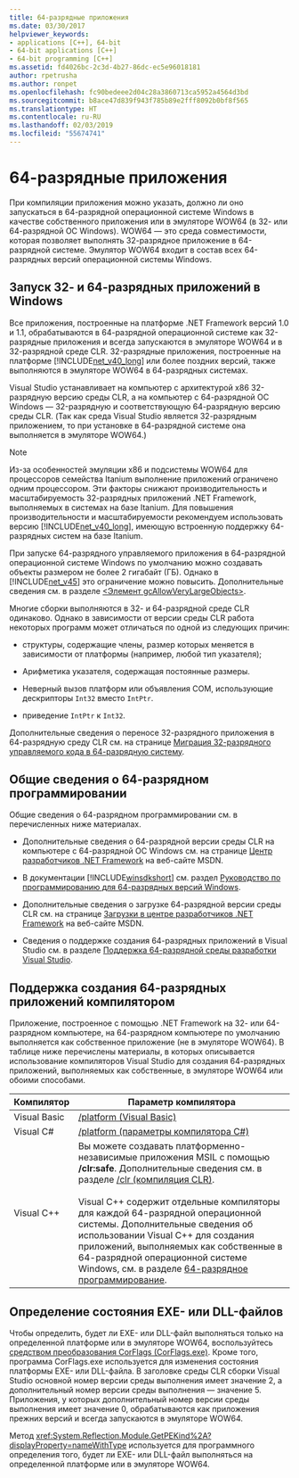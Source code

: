 ```yaml
---
title: 64-разрядные приложения
ms.date: 03/30/2017
helpviewer_keywords:
- applications [C++], 64-bit
- 64-bit applications [C++]
- 64-bit programming [C++]
ms.assetid: fd4026bc-2c3d-4b27-86dc-ec5e96018181
author: rpetrusha
ms.author: ronpet
ms.openlocfilehash: fc90bedeee2d04c28a3860713ca5952a4564d3bd
ms.sourcegitcommit: b8ace47d839f943f785b89e2fff8092b0bf8f565
ms.translationtype: HT
ms.contentlocale: ru-RU
ms.lasthandoff: 02/03/2019
ms.locfileid: "55674741"
---
```

# <a name="64-bit-applications"></a>64-разрядные приложения
При компиляции приложения можно указать, должно ли оно запускаться в 64-разрядной операционной системе Windows в качестве собственного приложения или в эмуляторе WOW64 (в 32- или 64-разрядной ОС Windows). WOW64 — это среда совместимости, которая позволяет выполнять 32-разрядное приложение в 64-разрядной системе. Эмулятор WOW64 входит в состав всех 64-разрядных версий операционной системы Windows.  
  
## <a name="running-32-bit-vs-64-bit-applications-on-windows"></a>Запуск 32- и 64-разрядных приложений в Windows  
 Все приложения, построенные на платформе .NET Framework версий 1.0 и 1.1, обрабатываются в 64-разрядной операционной системе как 32-разрядные приложения и всегда запускаются в эмуляторе WOW64 и в 32-разрядной среде CLR. 32-разрядные приложения, построенные на платформе [!INCLUDE[net_v40_long](../../includes/net-v40-long-md.md)] или более поздних версий, также выполняются в эмуляторе WOW64 в 64-разрядных системах.  
  
 Visual Studio устанавливает на компьютер с архитектурой x86 32-разрядную версию среды CLR, а на компьютер с 64-разрядной ОС Windows — 32-разрядную и соответствующую 64-разрядную версию среды CLR. (Так как среда Visual Studio является 32-разрядным приложением, то при установке в 64-разрядной системе она выполняется в эмуляторе WOW64.)  
  
> [!NOTE]
>  Из-за особенностей эмуляции x86 и подсистемы WOW64 для процессоров семейства Itanium выполнение приложений ограничено одним процессором. Эти факторы снижают производительность и масштабируемость 32-разрядных приложений .NET Framework, выполняемых в системах на базе Itanium. Для повышения производительности и масштабируемости рекомендуем использовать версию [!INCLUDE[net_v40_long](../../includes/net-v40-long-md.md)], имеющую встроенную поддержку 64-разрядных систем на базе Itanium.  
  
 При запуске 64-разрядного управляемого приложения в 64-разрядной операционной системе Windows по умолчанию можно создавать объекты размером не более 2 гигабайт (ГБ). Однако в [!INCLUDE[net_v45](../../includes/net-v45-md.md)] это ограничение можно повысить.  Дополнительные сведения см. в разделе [\<Элемент gcAllowVeryLargeObjects>](../../docs/framework/configure-apps/file-schema/runtime/gcallowverylargeobjects-element.md).  
  
 Многие сборки выполняются в 32- и 64-разрядной среде CLR одинаково. Однако в зависимости от версии среды CLR работа некоторых программ может отличаться по одной из следующих причин:  
  
-   структуры, содержащие члены, размер которых меняется в зависимости от платформы (например, любой тип указателя);  
  
-   Арифметика указателя, содержащая постоянные размеры.  
  
-   Неверный вызов платформ или объявления СОМ, использующие дескрипторы `Int32` вместо `IntPtr`.  
  
-   приведение `IntPtr` к `Int32`.  
  
 Дополнительные сведения о переносе 32-разрядного приложения в 64-разрядную среду CLR см. на странице [Миграция 32-разрядного управляемого кода в 64-разрядную систему](https://docs.microsoft.com/previous-versions/dotnet/articles/ms973190(v=msdn.10)).  
  
## <a name="general-64-bit-programming-information"></a>Общие сведения о 64-разрядном программировании  
 Общие сведения о 64-разрядном программировании см. в перечисленных ниже материалах.  
  
-   Дополнительные сведения о 64-разрядной версии среды CLR на компьютере с 64-разрядной ОС Windows см. на странице [Центр разработчиков .NET Framework](https://go.microsoft.com/fwlink/?LinkId=37079) на веб-сайте MSDN.  
  
-   В документации [!INCLUDE[winsdkshort](../../includes/winsdkshort-md.md)] см. раздел [Руководство по программированию для 64-разрядных версий Windows](https://go.microsoft.com/fwlink/p/?LinkId=253512).  
  
-   Дополнительные сведения о загрузке 64-разрядной версии среды CLR см. на странице [Загрузки в центре разработчиков .NET Framework](https://go.microsoft.com/fwlink/?LinkId=50953) на веб-сайте MSDN.  
  
-   Сведения о поддержке создания 64-разрядных приложений в Visual Studio см. в разделе [Поддержка 64-разрядной среды разработки Visual Studio](/visualstudio/ide/visual-studio-ide-64-bit-support).  
  
## <a name="compiler-support-for-creating-64-bit-applications"></a>Поддержка создания 64-разрядных приложений компилятором  
 Приложение, построенное с помощью .NET Framework на 32- или 64-разрядном компьютере, на 64-разрядном компьютере по умолчанию выполняется как собственное приложение (не в эмуляторе WOW64). В таблице ниже перечислены материалы, в которых описывается использование компиляторов Visual Studio для создания 64-разрядных приложений, выполняемых как собственные, в эмуляторе WOW64 или обоими способами.  
  
|Компилятор|Параметр компилятора|  
|--------------|---------------------|  
|Visual Basic|[/platform (Visual Basic)](~/docs/visual-basic/reference/command-line-compiler/platform.md)|  
|Visual C#|[/platform (параметры компилятора C#)](~/docs/csharp/language-reference/compiler-options/platform-compiler-option.md)|  
|Visual C++|Вы можете создавать платформенно-независимые приложения MSIL с помощью **/clr:safe**. Дополнительные сведения см. в разделе [/clr (компиляция CLR)](/cpp/build/reference/clr-common-language-runtime-compilation).<br /><br /> Visual C++ содержит отдельные компиляторы для каждой 64-разрядной операционной системы. Дополнительные сведения об использовании Visual C++ для создания приложений, выполняемых как собственные в 64-разрядной операционной системе Windows, см. в разделе [64-разрядное программирование](/cpp/build/configuring-programs-for-64-bit-visual-cpp).|  
  
## <a name="determining-the-status-of-an-exe-file-or-dll-file"></a>Определение состояния EXE- или DLL-файлов  
 Чтобы определить, будет ли EXE- или DLL-файл выполняться только на определенной платформе или в эмуляторе WOW64, воспользуйтесь [средством преобразования CorFlags (CorFlags.exe)](../../docs/framework/tools/corflags-exe-corflags-conversion-tool.md). Кроме того, программа CorFlags.exe используется для изменения состояния платформы EXE- или DLL-файла. В заголовке среды CLR сборки Visual Studio основной номер версии среды выполнения имеет значение 2, а дополнительный номер версии среды выполнения — значение 5. Приложения, у которых дополнительный номер версии среды выполнения имеет значение 0, обрабатываются как приложения прежних версий и всегда запускаются в эмуляторе WOW64.  
  
 Метод <xref:System.Reflection.Module.GetPEKind%2A?displayProperty=nameWithType> используется для программного определения того, будет ли EXE- или DLL-файл выполняться на определенной платформе или в эмуляторе WOW64.

